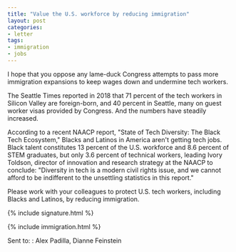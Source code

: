 ```yaml
---
title: "Value the U.S. workforce by reducing immigration"
layout: post
categories:
- letter
tags:
- immigration
- jobs
---
```


I hope that you oppose any lame-duck Congress attempts to pass more immigration expansions to keep wages down and undermine tech workers.

The Seattle Times reported in 2018 that 71 percent of the tech workers in Silicon Valley are foreign-born, and 40 percent in Seattle, many on guest worker visas provided by Congress. And the numbers have steadily increased.

According to a recent NAACP report, "State of Tech Diversity: The Black Tech Ecosystem," Blacks and Latinos in America aren't getting tech jobs. Black talent constitutes 13 percent of the U.S. workforce and 8.6 percent of STEM graduates, but only 3.6 percent of technical workers, leading Ivory Toldson, director of innovation and research strategy at the NAACP to conclude: "Diversity in tech is a modern civil rights issue, and we cannot afford to be indifferent to the unsettling statistics in this report."

Please work with your colleagues to protect U.S. tech workers, including Blacks and Latinos, by reducing immigration.

{% include signature.html %}

{% include immigration.html %}

Sent to:
: Alex Padilla, Dianne Feinstein
